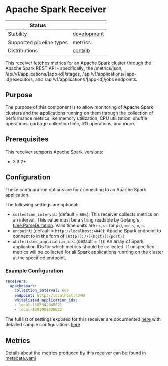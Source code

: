 # Apache Spark Receiver

| Status                   |                  |
| ------------------------ | ---------------- |
| Stability                | [development] |
| Supported pipeline types | metrics          |
| Distributions            | [contrib]        |

This receiver fetches metrics for an Apache Spark cluster through the Apache Spark REST API - specifically, the /metrics/json, /api/v1/applications/[app-id]/stages, /api/v1/applications/[app-id]/executors, and  /api/v1/applications/[app-id]/jobs endpoints.

## Purpose

The purpose of this component is to allow monitoring of Apache Spark clusters and the applications running on them through the collection of performance metrics like memory utilization, CPU utilization, shuffle operations, garbage collection time, I/O operations, and more.

## Prerequisites

This receiver supports Apache Spark versions:

- 3.3.2+

## Configuration

These configuration options are for connecting to an Apache Spark application.

The following settings are optional:

- `collection_interval`: (default = `60s`): This receiver collects metrics on an interval. This value must be a string readable by Golang's [time.ParseDuration](https://pkg.go.dev/time#ParseDuration). Valid time units are `ns`, `us` (or `µs`), `ms`, `s`, `m`, `h`.
- `endpoint`: (default = `http://localhost:4040`): Apache Spark endpoint to connect to in the form of `[http][://]{host}[:{port}]`
- `whitelisted_application_ids`: (default = `[]`): An array of Spark application IDs for which metrics should be collected. If unspecified, metrics will be collected for all Spark applications running on the cluster at the specified endpoint.

### Example Configuration

```yaml
receivers:
  apachespark:
    collection_interval: 60s
    endpoint: http://localhost:4040
    whitelisted_application_ids:
    - local-1682342040821
    - local-1891900220622
```

The full list of settings exposed for this receiver are documented [here](./config.go) with detailed sample configurations [here](./testdata/config.yaml).

## Metrics

Details about the metrics produced by this receiver can be found in [metadata.yaml](./metadata.yaml)

[development]: https://github.com/open-telemetry/opentelemetry-collector#development
[contrib]: https://github.com/open-telemetry/opentelemetry-collector-releases/tree/main/distributions/otelcol-contrib
